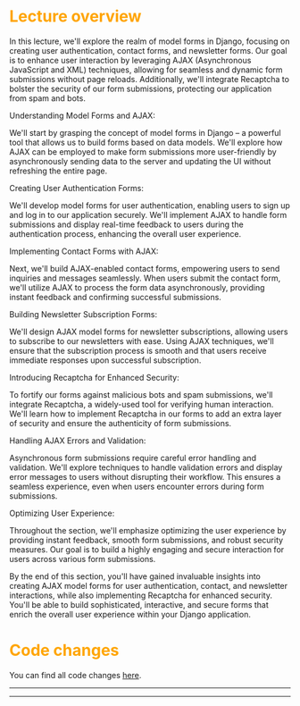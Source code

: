 # <span style="color:orange">Lecture overview</span>

In this lecture, we'll explore the realm of model forms in Django, focusing on creating user authentication, contact forms, and newsletter forms. Our goal is to enhance user interaction by leveraging AJAX (Asynchronous JavaScript and XML) techniques, allowing for seamless and dynamic form submissions without page reloads. Additionally, we'll integrate Recaptcha to bolster the security of our form submissions, protecting our application from spam and bots.

Understanding Model Forms and AJAX:

We'll start by grasping the concept of model forms in Django – a powerful tool that allows us to build forms based on data models. We'll explore how AJAX can be employed to make form submissions more user-friendly by asynchronously sending data to the server and updating the UI without refreshing the entire page.

Creating User Authentication Forms:

We'll develop model forms for user authentication, enabling users to sign up and log in to our application securely. We'll implement AJAX to handle form submissions and display real-time feedback to users during the authentication process, enhancing the overall user experience.

Implementing Contact Forms with AJAX:

Next, we'll build AJAX-enabled contact forms, empowering users to send inquiries and messages seamlessly. When users submit the contact form, we'll utilize AJAX to process the form data asynchronously, providing instant feedback and confirming successful submissions.

Building Newsletter Subscription Forms:

We'll design AJAX model forms for newsletter subscriptions, allowing users to subscribe to our newsletters with ease. Using AJAX techniques, we'll ensure that the subscription process is smooth and that users receive immediate responses upon successful subscription.

Introducing Recaptcha for Enhanced Security:

To fortify our forms against malicious bots and spam submissions, we'll integrate Recaptcha, a widely-used tool for verifying human interaction. We'll learn how to implement Recaptcha in our forms to add an extra layer of security and ensure the authenticity of form submissions.

Handling AJAX Errors and Validation:

Asynchronous form submissions require careful error handling and validation. We'll explore techniques to handle validation errors and display error messages to users without disrupting their workflow. This ensures a seamless experience, even when users encounter errors during form submissions.

Optimizing User Experience:

Throughout the section, we'll emphasize optimizing the user experience by providing instant feedback, smooth form submissions, and robust security measures. Our goal is to build a highly engaging and secure interaction for users across various form submissions.

By the end of this section, you'll have gained invaluable insights into creating AJAX model forms for user authentication, contact, and newsletter interactions, while also implementing Recaptcha for enhanced security. You'll be able to build sophisticated, interactive, and secure forms that enrich the overall user experience within your Django application.

# <span style="color:orange">Code changes</span>

You can find all code changes [here](https://github.com/bobby-didcoding/build-and-deploy-dockerised-django-app-handbook/pull/8/files).


***
***
